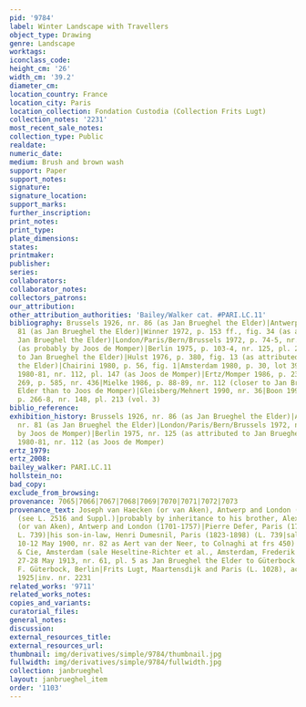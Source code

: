 ```yaml
---
pid: '9784'
label: Winter Landscape with Travellers
object_type: Drawing
genre: Landscape
worktags:
iconclass_code:
height_cm: '26'
width_cm: '39.2'
diameter_cm:
location_country: France
location_city: Paris
location_collection: Fondation Custodia (Collection Frits Lugt)
collection_notes: '2231'
most_recent_sale_notes:
collection_type: Public
realdate:
numeric_date:
medium: Brush and brown wash
support: Paper
support_notes:
signature:
signature_location:
support_marks:
further_inscription:
print_notes:
print_type:
plate_dimensions:
states:
printmaker:
publisher:
series:
collaborators:
collaborator_notes:
collectors_patrons:
our_attribution:
other_attribution_authorities: 'Bailey/Walker cat. #PARI.LC.11'
bibliography: Brussels 1926, nr. 86 (as Jan Brueghel the Elder)|Antwerp 1927, nr.
  81 (as Jan Brueghel the Elder)|Winner 1972, p. 153 ff., fig. 34 (as attributed to
  Jan Brueghel the Elder)|London/Paris/Bern/Brussels 1972, p. 74-5, nr. 55, pl. 16
  (as probably by Joos de Momper)|Berlin 1975, p. 103-4, nr. 125, pl. 231 (as attributed
  to Jan Brueghel the Elder)|Hulst 1976, p. 380, fig. 13 (as attributed to Jan Brueghel
  the Elder)|Chairini 1980, p. 56, fig. 1|Amsterdam 1980, p. 30, lot 39|Florence/Paris
  1980-81, nr. 112, pl. 147 (as Joos de Momper)|Ertz/Momper 1986, p. 239, 241, pl.
  269, p. 585, nr. 436|Mielke 1986, p. 88-89, nr. 112 (closer to Jan Brueghel the
  Elder than to Joos de Momper)|Gleisberg/Mehnert 1990, nr. 36|Boon 1992, vol. 1,
  p. 266-8, nr. 148, pl. 213 (vol. 3)
biblio_reference:
exhibition_history: Brussels 1926, nr. 86 (as Jan Brueghel the Elder)|Antwerp 1927,
  nr. 81 (as Jan Brueghel the Elder)|London/Paris/Bern/Brussels 1972, nr. 55 (as probably
  by Joos de Momper)|Berlin 1975, nr. 125 (as attributed to Jan Brueghel the Elder)|Florence/Paris
  1980-81, nr. 112 (as Joos de Momper)
ertz_1979:
ertz_2008:
bailey_walker: PARI.LC.11
hollstein_no:
bad_copy:
exclude_from_browsing:
provenance: 7065|7066|7067|7068|7069|7070|7071|7072|7073
provenance_text: Joseph van Haecken (or van Aken), Antwerp and London (1699?-1749)
  (see L. 2516 and Suppl.)|probably by inheritance to his brother, Alexander van Haecken
  (or van Aken), Antwerp and London (1701-1757)|Pierre Defer, Paris (1798-1870) (see
  L. 739)|his son-in-law, Henri Dumesnil, Paris (1823-1898) (L. 739|sale Paris, Féral...Foucault,
  10-12 May 1900, nr. 82 as Aert van der Neer, to Colnaghi at frs 450)|Frederik Muller
  & Cie, Amsterdam (sale Heseltine-Richter et al., Amsterdam, Frederik Muller & Cie,
  27-28 May 1913, nr. 61, pl. 5 as Jan Brueghel the Elder to Güterbock at fl. 675)|Dr.
  F. Güterbock, Berlin|Frits Lugt, Maartensdijk and Paris (L. 1028), acquired 18 May
  1925|inv. nr. 2231
related_works: '9711'
related_works_notes:
copies_and_variants:
curatorial_files:
general_notes:
discussion:
external_resources_title:
external_resources_url:
thumbnail: img/derivatives/simple/9784/thumbnail.jpg
fullwidth: img/derivatives/simple/9784/fullwidth.jpg
collection: janbrueghel
layout: janbrueghel_item
order: '1103'
---
```


